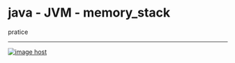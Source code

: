 # java - JVM - memory_stack
pratice

<hr/>
<a href="https://imgbox.com/GhxANyFY" target="_blank"><img src="https://images2.imgbox.com/df/a3/GhxANyFY_o.png" alt="image host"/></a>